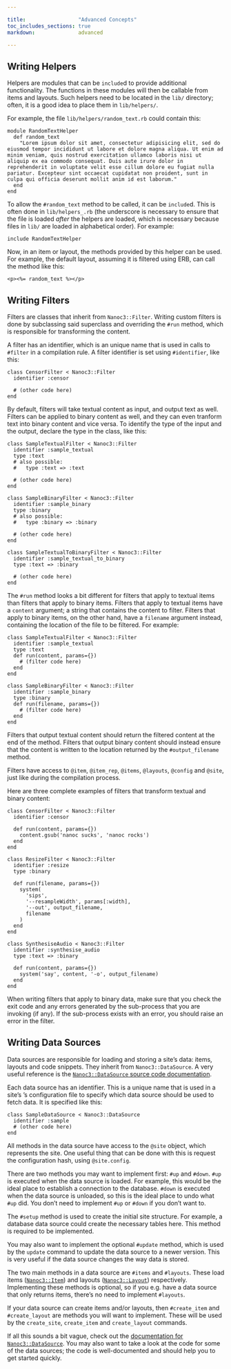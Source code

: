 ```yaml
---

title:                 "Advanced Concepts"
toc_includes_sections: true
markdown:              advanced

---
```


Writing Helpers
---------------

Helpers are modules that can be `include`d to provide additional functionality. The functions in these modules will then be callable from items and layouts. Such helpers need to be located in the `lib/` directory; often, it is a good idea to place them in `lib/helpers/`.

For example, the file `lib/helpers/random_text.rb` could contain this:

<pre title="Defining the RandomTextHelper helper"><code class="language-ruby">module RandomTextHelper
  def random_text
    "Lorem ipsum dolor sit amet, consectetur adipisicing elit, sed do eiusmod tempor incididunt ut labore et dolore magna aliqua. Ut enim ad minim veniam, quis nostrud exercitation ullamco laboris nisi ut aliquip ex ea commodo consequat. Duis aute irure dolor in reprehenderit in voluptate velit esse cillum dolore eu fugiat nulla pariatur. Excepteur sint occaecat cupidatat non proident, sunt in culpa qui officia deserunt mollit anim id est laborum."
  end
end
</code></pre>

To allow the `#random_text` method to be called, it can be `include`d. This is often done in `lib/helpers_.rb` (the underscore is necessary to ensure that the file is loaded _after_ the helpers are loaded, which is necessary because files in `lib/` are loaded in alphabetical order). For example:

<pre title="Loading the RandomTextHelper helper"><code class="language-ruby">include RandomTextHelper
</code></pre>

Now, in an item or layout, the methods provided by this helper can be used. For example, the default layout, assuming it is filtered using ERB, can call the method like this:

<pre title="Calling the random_text method after having loaded the RandomTextHelper helper"><code class="language-html">&lt;p>&lt;%= random_text %>&lt;/p>
</code></pre>

Writing Filters
---------------

Filters are classes that inherit from `Nanoc3::Filter`. Writing custom filters is done by subclassing said superclass and overriding the `#run` method, which is responsible for transforming the content.

A filter has an identifier, which is an unique name that is used in calls to `#filter` in a compilation rule. A filter identifier is set using `#identifier`, like this:

<pre><code class="language-ruby">class CensorFilter &lt; Nanoc3::Filter
  identifier :censor

  # (other code here)
end
</code></pre>

By default, filters will take textual content as input, and output text as well. Filters can be applied to binary content as well, and they can even tranform text into binary content and vice versa. To identify the type of the input and the output, declare the type in the class, like this:

<pre><code class="language-ruby">class SampleTextualFilter &lt; Nanoc3::Filter
  identifier :sample_textual
  type :text
  # also possible:
  #   type :text => :text

  # (other code here)
end

class SampleBinaryFilter &lt; Nanoc3::Filter
  identifier :sample_binary
  type :binary
  # also possible:
  #   type :binary => :binary

  # (other code here)
end

class SampleTextualToBinaryFilter &lt; Nanoc3::Filter
  identifier :sample_textual_to_binary
  type :text => :binary

  # (other code here)
end
</code></pre>

The `#run` method looks a bit different for filters that apply to textual items than filters that apply to binary items. Filters that apply to textual items have a `content` argument; a string that contains the content to filter. Filters that apply to binary items, on the other hand, have a `filename` argument instead, containing the location of the file to be filtered. For example:

<pre><code class="language-ruby">class SampleTextualFilter &lt; Nanoc3::Filter
  identifier :sample_textual
  type :text
  def run(content, params={})
    # (filter code here)
  end
end

class SampleBinaryFilter &lt; Nanoc3::Filter
  identifier :sample_binary
  type :binary
  def run(filename, params={})
    # (filter code here)
  end
end
</code></pre>

Filters that output textual content should return the filtered content at the end of the method. Filters that output binary content should instead ensure that the content is written to the location returned by the `#output_filename` method.

Filters have access to `@item`, `@item_rep`, `@items`, `@layouts`, `@config` and `@site`, just like during the compilation process.

Here are three complete examples of filters that transform textual and binary content:

<pre><code class="language-ruby">class CensorFilter &lt; Nanoc3::Filter
  identifier :censor

  def run(content, params={})
    content.gsub('nanoc sucks', 'nanoc rocks')
  end
end

class ResizeFilter &lt; Nanoc3::Filter
  identifier :resize
  type :binary

  def run(filename, params={})
    system(
      'sips',
      '--resampleWidth', params[:width],
      '--out', output_filename,
      filename
    )
  end
end

class SynthesiseAudio &lt; Nanoc3::Filter 
  identifier :synthesise_audio 
  type :text => :binary

  def run(content, params={}) 
    system('say', content, '-o', output_filename)
  end 
end
</code></pre>

When writing filters that apply to binary data, make sure that you check the exit code and any errors generated by the sub-process that you are invoking (if any). If the sub-process exists with an error, you should raise an error in the filter.

Writing Data Sources
--------------------

Data sources are responsible for loading and storing a site’s data: items, layouts and code snippets. They inherit from `Nanoc3::DataSource`. A very useful reference is the [`Nanoc3::DataSource` source code documentation](/docs/api/3.2/Nanoc3/DataSource.html).

Each data source has an identifier. This is a unique name that is used in a site’s ’s configuration file to specify which data source should be used to fetch data. It is specified like this:

<pre><code class="language-ruby">class SampleDataSource &lt; Nanoc3::DataSource
  identifier :sample
  # (other code here)
end
</code></pre>

All methods in the data source have access to the `@site` object, which represents the site. One useful thing that can be done with this is request the configuration hash, using `@site.config`.

There are two methods you may want to implement first: `#up` and `#down`. `#up` is executed when the data source is loaded. For example, this would be the ideal place to establish a connection to the database. `#down` is executed when the data source is unloaded, so this is the ideal place to undo what `#up` did. You don’t need to implement `#up` or `#down` if you don’t want to.

The `#setup` method is used to create the initial site structure. For example, a database data source could create the necessary tables here. This method is required to be implemented.

You may also want to implement the optional `#update` method, which is used by the `update` command to update the data source to a newer version. This is very useful if the data source changes the way data is stored.

The two main methods in a data source are `#items` and `#layouts`. These load items ([`Nanoc3::Item`](/docs/api/3.2/Nanoc3/Item.html)) and layouts ([`Nanoc3::Layout`](/docs/api/3.2/Nanoc3/Layout.html)) respectively. Implementing these methods is optional, so if you e.g. have a data source that only returns items, there’s no need to implement `#layouts`.

If your data source can create items and/or layouts, then `#create_item` and `#create_layout` are methods you will want to implement. These will be used by the `create_site`, `create_item` and `create_layout` commands.

If all this sounds a bit vague, check out the [documentation for `Nanoc3::DataSource`](/docs/api/3.2/Nanoc3/DataSource.html). You may also want to take a look at the code for some of the data sources; the code is well-documented and should help you to get started quickly.
